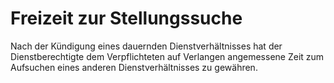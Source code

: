 # Freizeit zur Stellungssuche

Nach der Kündigung eines dauernden Dienstverhältnisses hat der Dienstberechtigte dem Verpflichteten auf Verlangen angemessene Zeit zum Aufsuchen eines anderen Dienstverhältnisses zu gewähren. 

